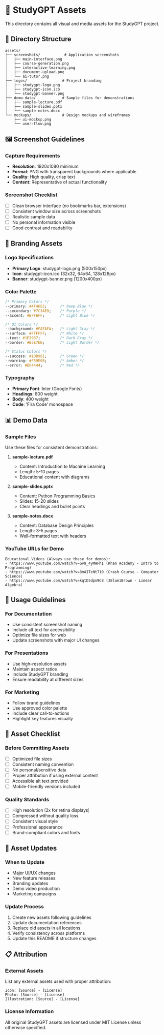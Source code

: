 # 🎨 StudyGPT Assets

This directory contains all visual and media assets for the StudyGPT project.

## 📁 Directory Structure

```
assets/
├── screenshots/           # Application screenshots
│   ├── main-interface.png
│   ├── course-generation.png
│   ├── interactive-learning.png
│   ├── document-upload.png
│   └── ai-tutor.png
├── logos/                # Project branding
│   ├── studygpt-logo.png
│   ├── studygpt-icon.ico
│   └── studygpt-banner.png
├── demo-data/            # Sample files for demonstrations
│   ├── sample-lecture.pdf
│   ├── sample-slides.pptx
│   └── sample-notes.docx
└── mockups/              # Design mockups and wireframes
    ├── ui-mockup.png
    └── user-flow.png
```

## 🖼️ Screenshot Guidelines

### Capture Requirements
- **Resolution**: 1920x1080 minimum
- **Format**: PNG with transparent backgrounds where applicable
- **Quality**: High quality, crisp text
- **Content**: Representative of actual functionality

### Screenshot Checklist
- [ ] Clean browser interface (no bookmarks bar, extensions)
- [ ] Consistent window size across screenshots
- [ ] Realistic sample data
- [ ] No personal information visible
- [ ] Good contrast and readability

## 🎨 Branding Assets

### Logo Specifications
- **Primary Logo**: studygpt-logo.png (500x150px)
- **Icon**: studygpt-icon.ico (32x32, 64x64, 128x128px)
- **Banner**: studygpt-banner.png (1200x400px)

### Color Palette
```css
/* Primary Colors */
--primary: #4F46E5;      /* Deep Blue */
--secondary: #7C3AED;    /* Purple */
--accent: #EFF6FF;       /* Light Blue */

/* UI Colors */
--background: #FAFAFA;   /* Light Gray */
--surface: #FFFFFF;      /* White */
--text: #1F2937;         /* Dark Gray */
--border: #E5E7EB;       /* Light Border */

/* Status Colors */
--success: #10B981;      /* Green */
--warning: #F59E0B;      /* Amber */
--error: #EF4444;        /* Red */
```

### Typography
- **Primary Font**: Inter (Google Fonts)
- **Headings**: 600 weight
- **Body**: 400 weight
- **Code**: 'Fira Code' monospace

## 📊 Demo Data

### Sample Files
Use these files for consistent demonstrations:

1. **sample-lecture.pdf**
   - Content: Introduction to Machine Learning
   - Length: 5-10 pages
   - Educational content with diagrams

2. **sample-slides.pptx**
   - Content: Python Programming Basics
   - Slides: 15-20 slides
   - Clear headings and bullet points

3. **sample-notes.docx**
   - Content: Database Design Principles
   - Length: 3-5 pages
   - Well-formatted text with headers

### YouTube URLs for Demo
```
Educational Videos (Always use these for demos):
- https://www.youtube.com/watch?v=Gv9_4yMHFhI (Khan Academy - Intro to Programming)
- https://www.youtube.com/watch?v=8mAITcNt710 (Crash Course - Computer Science)
- https://www.youtube.com/watch?v=kqtD5dpn9C8 (3Blue1Brown - Linear Algebra)
```

## 🎯 Usage Guidelines

### For Documentation
- Use consistent screenshot naming
- Include alt text for accessibility
- Optimize file sizes for web
- Update screenshots with major UI changes

### For Presentations
- Use high-resolution assets
- Maintain aspect ratios
- Include StudyGPT branding
- Ensure readability at different sizes

### For Marketing
- Follow brand guidelines
- Use approved color palette
- Include clear call-to-actions
- Highlight key features visually

## 📝 Asset Checklist

### Before Committing Assets
- [ ] Optimized file sizes
- [ ] Consistent naming convention
- [ ] No personal/sensitive data
- [ ] Proper attribution if using external content
- [ ] Accessible alt text provided
- [ ] Mobile-friendly versions included

### Quality Standards
- [ ] High resolution (2x for retina displays)
- [ ] Compressed without quality loss
- [ ] Consistent visual style
- [ ] Professional appearance
- [ ] Brand-compliant colors and fonts

## 🔄 Asset Updates

### When to Update
- Major UI/UX changes
- New feature releases
- Branding updates
- Demo video production
- Marketing campaigns

### Update Process
1. Create new assets following guidelines
2. Update documentation references
3. Replace old assets in all locations
4. Verify consistency across platforms
5. Update this README if structure changes

## 📋 Attribution

### External Assets
List any external assets used with proper attribution:

```
Icon: [Source] - [License]
Photo: [Source] - [License]
Illustration: [Source] - [License]
```

### License Information
All original StudyGPT assets are licensed under MIT License unless otherwise specified.
